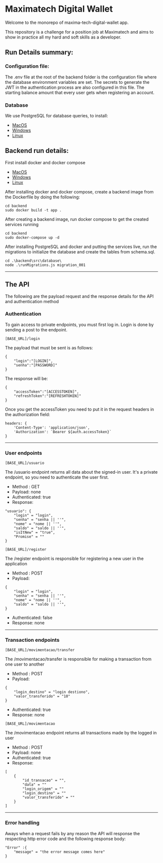 Maximatech Digital Wallet
===

Welcome to the monorepo of maxima-tech-digital-wallet app.

This repository is a challenge for a position job at Maximatech and aims to show in practice all my hard and soft skills as a developer.

## Run Details summary:
### Configuration file:
The .env file at the root of the backend folder is the configuration file where the database environment variables are set. The secrets to generate the JWT in the authentication process are also configured in this file. The starting balance amount that every user gets when registering an account.

### Database
We use PostgreSQL for database queries, to install:

- [MacOS](https://gist.github.com/ibraheem4/ce5ccd3e4d7a65589ce84f2a3b7c23a3)
- [Windows](https://www.postgresql.org/download/windows/)
- [Linux](https://www.postgresql.org/download/linux/)

## Backend run details:
First install docker and docker compose

- [MacOS](https://gist.github.com/ibraheem4/ce5ccd3e4d7a65589ce84f2a3b7c23a3)
- [Windows](https://www.postgresql.org/download/windows/)
- [Linux](https://www.postgresql.org/download/linux/)

After installing docker and docker compose, create a backend image from the Dockerfile by doing the following:
```
cd backend
sudo docker build -t app .
```
After creating a backend image, run docker compose to get the created services running
```
cd backend
sudo docker-compose up -d
```

After installing PostgreSQL and docker and putting the services live, run the migrations to initialize the database and create the tables from schema.sql.
```
cd .\backend\src\database\
node .\runMigrations.js migration_001
```
---

## The API

The following are the payload request and the response details for the API and authentication method

### Authentication

To gain access to private endpoints, you must first log in.
Login is done by sending a post to the endpoint.
```
[BASE_URL]/login
```
The payload that must be sent is as follows:
```
{
    "login":"[LOGIN]",
    "senha":"[PASSWORD]"
}
```
The response will be:

```
{
    "accessToken":"[ACCESSTOKEN]",
    "refreshToken":"[REFRESHTOKEN]"
}
```
Once you get the accessToken you need to put it in the request headers in the authorization field:
```
headers: { 
    'Content-Type': 'application/json',
    'Authorization': `Bearer ${auth.accessToken}`
}
```
---
### User endpoints
```
[BASE_URL]/usuario
```
The /usuario endpoint returns all data about the signed-in user.
It's a private endpoint, so you need to authenticate the user first.
* Method : GET
* Payload: none
* Authenticated: true
* Response:
```
"usuario": {
    "login" = "login",
    "senha" = "senha || ''",
    "nome" = "nome || ''",
    "saldo" = "saldo || ''",
    "isItNew" = "true",
    "Promise" = ""
}
```
```
[BASE_URL]/register
```
The /register endpoint is responsible for registering a new user in the application
* Method : POST
* Payload: 
```
{
    "login" = "login",
    "senha" = "senha || ''",
    "nome" = "nome || ''",
    "saldo" = "saldo || ''",
}
```
* Authenticated: false
* Response: none

---

### Transaction endpoints
```
[BASE_URL]/movimentacao/transfer
```
The /movimentacao/transfer is responsible for making a transaction from one user to another
* Method : POST
* Payload: 
```
{
    "login_destino" = "login destiono",
    "valor_transferido" = "10"
}
```
* Authenticated: true
* Response: none

```
[BASE_URL]/movimentacao
```
The /movimentacao endpoint returns all transactions made by the logged in user
* Method : POST
* Payload: none
* Authenticated: true
* Response:
```
[
    {
        "id_transacao" = "",
        "data" = ""
        "login_origem" = ""
        "login_destino" = ""
        "valor_transferido" = ""
    }
]
```
---
### Error handling
Aways when a request fails by any reason the API will response the respecting http error code and the following response body:
```
"Error" :{
    "message" = "the error message comes here"
}
```